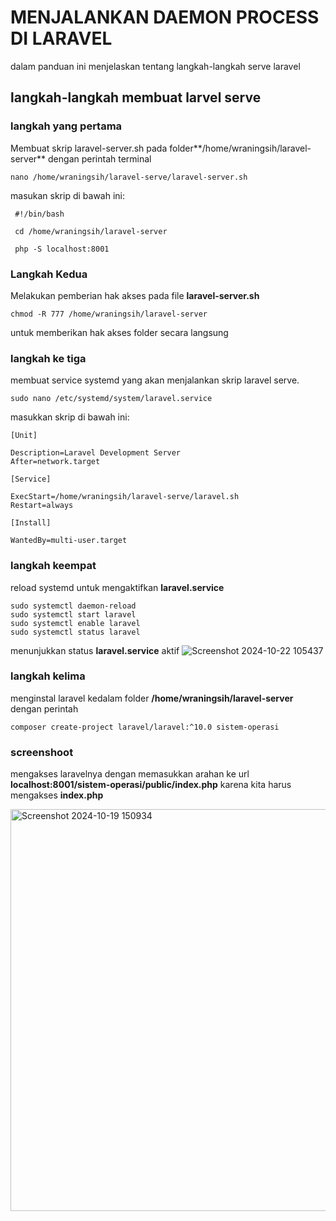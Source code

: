 # MENJALANKAN DAEMON PROCESS DI LARAVEL
 dalam panduan ini menjelaskan tentang langkah-langkah serve laravel

 ## langkah-langkah membuat larvel serve
 ### langkah yang pertama
 Membuat skrip laravel-server.sh pada folder**/home/wraningsih/laravel-server** dengan perintah terminal
  ```
 nano /home/wraningsih/laravel-serve/laravel-server.sh
 ```
masukan skrip di bawah ini:
```
 #!/bin/bash
 
 cd /home/wraningsih/laravel-server

 php -S localhost:8001
 ```

 ### Langkah Kedua
 Melakukan pemberian hak akses pada file **laravel-server.sh**

 ```
 chmod -R 777 /home/wraningsih/laravel-server
 ```

untuk memberikan hak akses folder secara langsung

### langkah ke tiga
membuat service systemd yang akan menjalankan skrip laravel serve.
 ```
 sudo nano /etc/systemd/system/laravel.service
 ```
masukkan skrip di bawah ini:
 ```
 [Unit]
 
 Description=Laravel Development Server
 After=network.target
  
 [Service]
 
 ExecStart=/home/wraningsih/laravel-serve/laravel.sh
 Restart=always
  
 [Install]
 
 WantedBy=multi-user.target
 ```
### langkah keempat
reload systemd untuk mengaktifkan **laravel.service**
 ```
 sudo systemctl daemon-reload
 sudo systemctl start laravel
 sudo systemctl enable laravel
 sudo systemctl status laravel
 ```
menunjukkan status **laravel.service** aktif
![Screenshot 2024-10-22 105437](https://github.com/user-attachments/assets/9ae9e2c5-cc03-41bc-bffa-e2ecaf068716)

### langkah kelima
menginstal laravel kedalam folder **/home/wraningsih/laravel-server** dengan perintah
 ```
 composer create-project laravel/laravel:^10.0 sistem-operasi
 ```

### screenshoot
mengakses laravelnya dengan memasukkan arahan ke url  **localhost:8001/sistem-operasi/public/index.php**  karena kita harus mengakses  **index.php**

<img width="643" alt="Screenshot 2024-10-19 150934" src="https://github.com/user-attachments/assets/cecc3a77-52ba-40a6-9659-caa87349963d">

